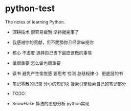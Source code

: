 # python-test
The notes of learning Python.


- 深耕技术   很容易做到  坚持就完事了
- 我感谢你的贡献，但不跪舔你且经常审视你
- 核心  不虚度  选择自己当下最应该做的事情
- 做很重要  怎么做也很重要
- 读书 避免产生愉悦感  要思考   检测    总结规律-》 更底层的书
- 笔记零散的记录      分小的知识块  搜索引擎检索自己的笔记部分

- TODO:
- SnowFlake 算法的思想分析  python实现
